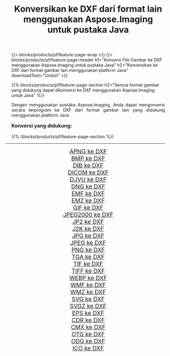 ﻿---
title: Konversikan ke DXF dari format lain menggunakan Aspose.Imaging untuk pustaka Java 
weight: 3920
url: /id/java/conversion/to/dxf/ 
lang: id
langdirlevel: 2
locales: zh-hans,ja,it,ru,de,es,fr,nl,id,lt,pl,pt,vi,tr,ko,zh-hant,ar,hi,th,sv,cs,uk,he
description: Menggunakan Aspose.Imaging Anda dapat mengonversi ke DXF dari format lain menggunakan Java
---

{{< blocks/products/pf/feature-page-wrap >}}
{{< blocks/products/pf/feature-page-header h1="Konversi File Gambar ke DXF menggunakan Aspose.Imaging untuk pustaka Java" h2="Konversikan ke DXF dari format gambar lain menggunakan platform Java" downloadText="Unduh" >}}


{{% blocks/products/pf/feature-page-section  h2="Semua format gambar yang didukung dapat dikonversi ke DXF menggunakan Aspose.Imaging untuk Java" %}}
<p align=justify>Dengan menggunakan pustaka Aspose.Imaging, Anda dapat mengonversi secara terprogram ke DXF dari format gambar lain yang didukung menggunakan platform Java.</p>
<h3 style="margin-top:16px;">
Konversi yang didukung:
</h3>
{{% /blocks/products/pf/feature-page-section %}}
<div class="container-fluid productfamilypage bg-gray">
    <div class="convertypes bg-gray agp-content section">
        <div class="container">
		<hr style="margin-left:-20px;"/>
		<div class="row other-converters" style="gap: 10px;font-size: 19px;text-align:center;">
		    <div class='col-md-3 other-converter remove-lp remove-rp'><a href="/imaging/id/java/conversion/apng-to-dxf/" style="padding:15px;">APNG ke DXF</a></div>
<div class='col-md-3 other-converter remove-lp remove-rp'><a href="/imaging/id/java/conversion/bmp-to-dxf/" style="padding:15px;">BMP ke DXF</a></div>
<div class='col-md-3 other-converter remove-lp remove-rp'><a href="/imaging/id/java/conversion/dib-to-dxf/" style="padding:15px;">DIB ke DXF</a></div>
<div class='col-md-3 other-converter remove-lp remove-rp'><a href="/imaging/id/java/conversion/dicom-to-dxf/" style="padding:15px;">DICOM ke DXF</a></div>
<div class='col-md-3 other-converter remove-lp remove-rp'><a href="/imaging/id/java/conversion/djvu-to-dxf/" style="padding:15px;">DJVU ke DXF</a></div>
<div class='col-md-3 other-converter remove-lp remove-rp'><a href="/imaging/id/java/conversion/dng-to-dxf/" style="padding:15px;">DNG ke DXF</a></div>
<div class='col-md-3 other-converter remove-lp remove-rp'><a href="/imaging/id/java/conversion/emf-to-dxf/" style="padding:15px;">EMF ke DXF</a></div>
<div class='col-md-3 other-converter remove-lp remove-rp'><a href="/imaging/id/java/conversion/emz-to-dxf/" style="padding:15px;">EMZ ke DXF</a></div>
<div class='col-md-3 other-converter remove-lp remove-rp'><a href="/imaging/id/java/conversion/gif-to-dxf/" style="padding:15px;">GIF ke DXF</a></div>
<div class='col-md-3 other-converter remove-lp remove-rp'><a href="/imaging/id/java/conversion/jpeg2000-to-dxf/" style="padding:15px;">JPEG2000 ke DXF</a></div>
<div class='col-md-3 other-converter remove-lp remove-rp'><a href="/imaging/id/java/conversion/jp2-to-dxf/" style="padding:15px;">JP2 ke DXF</a></div>
<div class='col-md-3 other-converter remove-lp remove-rp'><a href="/imaging/id/java/conversion/j2k-to-dxf/" style="padding:15px;">J2K ke DXF</a></div>
<div class='col-md-3 other-converter remove-lp remove-rp'><a href="/imaging/id/java/conversion/jpg-to-dxf/" style="padding:15px;">JPG ke DXF</a></div>
<div class='col-md-3 other-converter remove-lp remove-rp'><a href="/imaging/id/java/conversion/jpeg-to-dxf/" style="padding:15px;">JPEG ke DXF</a></div>
<div class='col-md-3 other-converter remove-lp remove-rp'><a href="/imaging/id/java/conversion/png-to-dxf/" style="padding:15px;">PNG ke DXF</a></div>
<div class='col-md-3 other-converter remove-lp remove-rp'><a href="/imaging/id/java/conversion/tga-to-dxf/" style="padding:15px;">TGA ke DXF</a></div>
<div class='col-md-3 other-converter remove-lp remove-rp'><a href="/imaging/id/java/conversion/tif-to-dxf/" style="padding:15px;">TIF ke DXF</a></div>
<div class='col-md-3 other-converter remove-lp remove-rp'><a href="/imaging/id/java/conversion/tiff-to-dxf/" style="padding:15px;">TIFF ke DXF</a></div>
<div class='col-md-3 other-converter remove-lp remove-rp'><a href="/imaging/id/java/conversion/webp-to-dxf/" style="padding:15px;">WEBP ke DXF</a></div>
<div class='col-md-3 other-converter remove-lp remove-rp'><a href="/imaging/id/java/conversion/wmf-to-dxf/" style="padding:15px;">WMF ke DXF</a></div>
<div class='col-md-3 other-converter remove-lp remove-rp'><a href="/imaging/id/java/conversion/wmz-to-dxf/" style="padding:15px;">WMZ ke DXF</a></div>
<div class='col-md-3 other-converter remove-lp remove-rp'><a href="/imaging/id/java/conversion/svg-to-dxf/" style="padding:15px;">SVG ke DXF</a></div>
<div class='col-md-3 other-converter remove-lp remove-rp'><a href="/imaging/id/java/conversion/svgz-to-dxf/" style="padding:15px;">SVGZ ke DXF</a></div>
<div class='col-md-3 other-converter remove-lp remove-rp'><a href="/imaging/id/java/conversion/eps-to-dxf/" style="padding:15px;">EPS ke DXF</a></div>
<div class='col-md-3 other-converter remove-lp remove-rp'><a href="/imaging/id/java/conversion/cdr-to-dxf/" style="padding:15px;">CDR ke DXF</a></div>
<div class='col-md-3 other-converter remove-lp remove-rp'><a href="/imaging/id/java/conversion/cmx-to-dxf/" style="padding:15px;">CMX ke DXF</a></div>
<div class='col-md-3 other-converter remove-lp remove-rp'><a href="/imaging/id/java/conversion/otg-to-dxf/" style="padding:15px;">OTG ke DXF</a></div>
<div class='col-md-3 other-converter remove-lp remove-rp'><a href="/imaging/id/java/conversion/odg-to-dxf/" style="padding:15px;">ODG ke DXF</a></div>
<div class='col-md-3 other-converter remove-lp remove-rp'><a href="/imaging/id/java/conversion/ico-to-dxf/" style="padding:15px;">ICO ke DXF</a></div>
                </div>
        </div>
    </div>
</div>
<br/>

